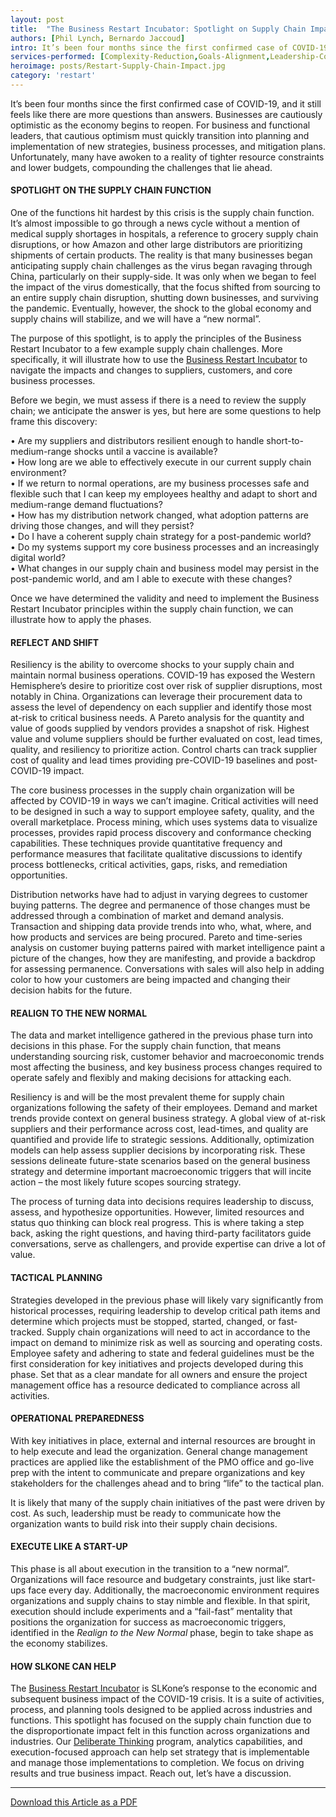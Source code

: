 ```yaml
---
layout: post
title:  "The Business Restart Incubator: Spotlight on Supply Chain Impact"
authors: [Phil Lynch, Bernardo Jaccoud]
intro: It’s been four months since the first confirmed case of COVID-19, and it still feels like there are more questions than answers. Businesses are cautiously optimistic as the economy begins to reopen. For business and functional leaders, that cautious optimism must quickly transition into planning and implementation of new strategies, business processes, and mitigation plans. Unfortunately, many have awoken to a reality of tighter resource constraints and lower budgets, compounding the challenges that lie ahead. 
services-performed: [Complexity-Reduction,Goals-Alignment,Leadership-Coaching-and-Leadership-Facilitation,Organizational-Design-and-Alignment]
heroimage: posts/Restart-Supply-Chain-Impact.jpg
category: 'restart'
---
```


It’s been four months since the first confirmed case of COVID-19, and it still feels like there are more questions than answers. Businesses are cautiously optimistic as the economy begins to reopen. For business and functional leaders, that cautious optimism must quickly transition into planning and implementation of new strategies, business processes, and mitigation plans. Unfortunately, many have awoken to a reality of tighter resource constraints and lower budgets, compounding the challenges that lie ahead. 

#### SPOTLIGHT ON THE SUPPLY CHAIN FUNCTION

One of the functions hit hardest by this crisis is the supply chain function. It’s almost impossible to go through a news cycle without a mention of medical supply shortages in hospitals, a reference to grocery supply chain disruptions, or how Amazon and other large distributors are prioritizing shipments of certain products. The reality is that many businesses began anticipating supply chain challenges as the virus began ravaging through China, particularly on their supply-side. It was only when we began to feel the impact of the virus domestically, that the focus shifted from sourcing to an entire supply chain disruption, shutting down businesses, and surviving the pandemic. Eventually, however, the shock to the global economy and supply chains will stabilize, and we will have a “new normal”. 

The purpose of this spotlight, is to apply the principles of the Business Restart Incubator to a few example supply chain challenges. More specifically, it will illustrate how to use the <a href="https://slkone.com/restart/">Business Restart Incubator</a> to navigate the impacts and changes to suppliers, customers, and core business processes.

Before we begin, we must assess if there is a need to review the supply chain; we anticipate the answer is yes, but here are some questions to help frame this discovery: 

•	Are my suppliers and distributors resilient enough to handle short-to-medium-range shocks until a vaccine is available? <br>
•	How long are we able to effectively execute in our current supply chain environment? <br>
•	If we return to normal operations, are my business processes safe and flexible such that I can keep my employees healthy and adapt to short and medium-range demand fluctuations?<br>
•	How has my distribution network changed, what adoption patterns are driving those changes, and will they persist?<br>
•	Do I have a coherent supply chain strategy for a post-pandemic world? <br>
•	Do my systems support my core business processes and an increasingly digital world?<br>
•	What changes in our supply chain and business model may persist in the post-pandemic world, and am I able to execute with these changes?

Once we have determined the validity and need to implement the Business Restart Incubator principles within the supply chain function, we can illustrate how to apply the phases.

#### REFLECT AND SHIFT

Resiliency is the ability to overcome shocks to your supply chain and maintain normal business operations. COVID-19 has exposed the Western Hemisphere’s desire to prioritize cost over risk of supplier disruptions, most notably in China. Organizations can leverage their procurement data to assess the level of dependency on each supplier and identify those most at-risk to critical business needs. A Pareto analysis for the quantity and value of goods supplied by vendors provides a snapshot of risk. Highest value and volume suppliers should be further evaluated on cost, lead times, quality, and resiliency to prioritize action. Control charts can track supplier cost of quality and lead times providing pre-COVID-19 baselines and post-COVID-19 impact. 

The core business processes in the supply chain organization will be affected by COVID-19 in ways we can’t imagine. Critical activities will need to be designed in such a way to support employee safety, quality, and the overall marketplace. Process mining, which uses systems data to visualize processes, provides rapid process discovery and conformance checking capabilities. These techniques provide quantitative frequency and performance measures that facilitate qualitative discussions to identify process bottlenecks, critical activities, gaps, risks, and remediation opportunities. 

Distribution networks have had to adjust in varying degrees to customer buying patterns. The degree and permanence of those changes must be addressed through a combination of market and demand analysis. Transaction and shipping data provide trends into who, what, where, and how products and services are being procured. Pareto and time-series analysis on customer buying patterns paired with market intelligence paint a picture of the changes, how they are manifesting, and provide a backdrop for assessing permanence. Conversations with sales will also help in adding color to how your customers are being impacted and changing their decision habits for the future.  

#### REALIGN TO THE NEW NORMAL

The data and market intelligence gathered in the previous phase turn into decisions in this phase. For the supply chain function, that means understanding sourcing risk, customer behavior and macroeconomic trends most affecting the business, and key business process changes required to operate safely and flexibly and making decisions for attacking each. 

Resiliency is and will be the most prevalent theme for supply chain organizations following the safety of their employees. Demand and market trends provide context on general business strategy. A global view of at-risk suppliers and their performance across cost, lead-times, and quality are quantified and provide life to strategic sessions. Additionally, optimization models can help assess supplier decisions by incorporating risk. These sessions delineate future-state scenarios based on the general business strategy and determine important macroeconomic triggers that will incite action – the most likely future scopes sourcing strategy. 

The process of turning data into decisions requires leadership to discuss, assess, and hypothesize opportunities. However, limited resources and status quo thinking can block real progress. This is where taking a step back, asking the right questions, and having third-party facilitators guide conversations, serve as challengers, and provide expertise can drive a lot of value.

#### TACTICAL PLANNING

Strategies developed in the previous phase will likely vary significantly from historical processes, requiring leadership to develop critical path items and determine which projects must be stopped, started, changed, or fast-tracked.  Supply chain organizations will need to act in accordance to the impact on demand to minimize risk as well as sourcing and operating costs. Employee safety and adhering to state and federal guidelines must be the first consideration for key initiatives and projects developed during this phase. Set that as a clear mandate for all owners and ensure the project management office has a resource dedicated to compliance across all activities. 

#### OPERATIONAL PREPAREDNESS

With key initiatives in place, external and internal resources are brought in to help execute and lead the organization. General change management practices are applied like the establishment of the PMO office and go-live prep with the intent to communicate and prepare organizations and key stakeholders for the challenges ahead and to bring “life” to the tactical plan.

It is likely that many of the supply chain initiatives of the past were driven by cost. As such, leadership must be ready to communicate how the organization wants to build risk into their supply chain decisions. 

#### EXECUTE LIKE A START-UP

This phase is all about execution in the transition to a “new normal”. Organizations will face resource and budgetary constraints, just like start-ups face every day. Additionally, the macroeconomic environment requires organizations and supply chains to stay nimble and flexible. In that spirit, execution should include experiments and a “fail-fast” mentality that positions the organization for success as macroeconomic triggers, identified in the <i>Realign to the New Normal </i>phase, begin to take shape as the economy stabilizes. 

#### HOW SLKONE CAN HELP

The <a href="https://slkone.com/restart/">Business Restart Incubator</a> is SLKone’s response to the economic and subsequent business impact of the COVID-19 crisis. It is a suite of activities, process, and planning tools designed to be applied across industries and functions. This spotlight has focused on the supply chain function due to the disproportionate impact felt in this function across organizations and industries. Our <a href="https://slkone.com/deliberate-thinking/">Deliberate Thinking</a> program, analytics capabilities, and execution-focused approach can help set strategy that is implementable and manage those implementations to completion. We focus on driving results and true business impact. Reach out, let’s have a discussion. 

___

<a href="https://slkone.com/files/SLKone_Article_Business-Restart-Incubator_Finance-Function_2020.pdf" class="btn-filled">Download this Article as a PDF</a>
